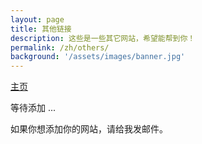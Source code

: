 ```yaml
---
layout: page
title: 其他链接
description: 这些是一些其它网站，希望能帮到你！
permalink: /zh/others/
background: '/assets/images/banner.jpg'
---
```


[主页][home]

等待添加 ...

如果你想添加你的网站，请给我发邮件。

[home]: https://www.sharelives.asia/zh